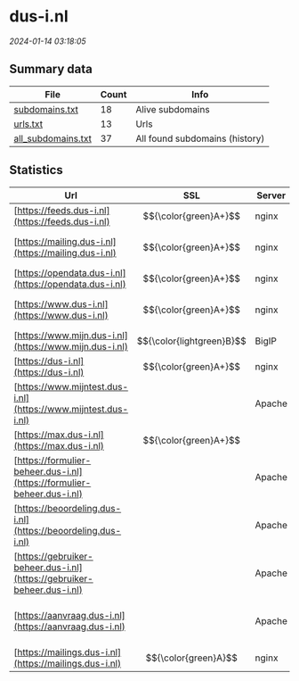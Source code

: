 # dus-i.nl
*2024-01-14 03:18:05*
## Summary data
| File       | Count | Info |
|------------|-------|------|
|[subdomains.txt](/data/dus-i.nl/subdomains.txt)|18|Alive subdomains|
|[urls.txt](/data/dus-i.nl/urls.txt)|13|Urls|
|[all_subdomains.txt](/data/dus-i.nl/all_subdomains.txt)|37|All found subdomains (history)|
## Statistics
| Url | SSL | Server | Cookie | HSTS | CSP | XFO | XXP | RP | Tech |Title |
|------------|-------|------|------|------|------|------|------|------|------|------|
|[https://feeds.dus-i.nl](https://feeds.dus-i.nl)| $${\color{green}A+}$$ |nginx| |:white_check_mark: | | 1:white_check_mark: | 2:white_check_mark: | 3:white_check_mark: |HSTS Nginx||
|[https://mailing.dus-i.nl](https://mailing.dus-i.nl)| $${\color{green}A+}$$ |nginx| |:white_check_mark: | 1:white_check_mark: | 2:white_check_mark: | 3:white_check_mark: |HSTS Nginx|You received ema...|
|[https://opendata.dus-i.nl](https://opendata.dus-i.nl)| $${\color{green}A+}$$ |nginx| |:white_check_mark: | | 1:white_check_mark: | 2:white_check_mark: | 3:white_check_mark: |HSTS Nginx||
|[https://www.dus-i.nl](https://www.dus-i.nl)| $${\color{green}A+}$$ |nginx| |:white_check_mark: |:warning: | 1:white_check_mark: | 2:white_check_mark: | 3:white_check_mark: |Bloomreach HSTS Nginx|Home | Dienst Ui...|
|[https://www.mijn.dus-i.nl](https://www.mijn.dus-i.nl)| $${\color{lightgreen}B}$$ |BigIP|:white_check_mark: |:white_check_mark: |:warning: | 1:white_check_mark: | 2:white_check_mark: | 3:white_check_mark: |F5 BigIP||
|[https://dus-i.nl](https://dus-i.nl)| $${\color{green}A+}$$ |nginx| |:white_check_mark: |:warning: | 1:white_check_mark: | 2:white_check_mark: | 3:white_check_mark: |HSTS Nginx|301 Moved Perman...|
|[https://www.mijntest.dus-i.nl](https://www.mijntest.dus-i.nl)| |Apache| | | | | | 3:white_check_mark: |Apache HTTP Server HSTS|302 Found|
|[https://max.dus-i.nl](https://max.dus-i.nl)| $${\color{green}A+}$$ || |:white_check_mark: |:warning: | 1:white_check_mark: | 2:white_check_mark: | 3:white_check_mark: |Basic HSTS|401 Unauthorized|
|[https://formulier-beheer.dus-i.nl](https://formulier-beheer.dus-i.nl)| |Apache| |:white_check_mark: | | 1:white_check_mark: | 2:white_check_mark: | 3:white_check_mark: |Apache HTTP Server Basic HSTS|401 Unauthorized|
|[https://beoordeling.dus-i.nl](https://beoordeling.dus-i.nl)| |Apache| |:white_check_mark: |:warning: | 1:white_check_mark: | 2:white_check_mark: | 3:white_check_mark: |Apache HTTP Server Basic HSTS|401 Unauthorized|
|[https://gebruiker-beheer.dus-i.nl](https://gebruiker-beheer.dus-i.nl)| |Apache| |:white_check_mark: | | 1:white_check_mark: | 2:white_check_mark: | 3:white_check_mark: |Apache HTTP Server Basic HSTS|401 Unauthorized|
|[https://aanvraag.dus-i.nl](https://aanvraag.dus-i.nl)| |Apache| |:white_check_mark: |:warning: | 1:white_check_mark: | 2:white_check_mark: | 3:white_check_mark: |Apache HTTP Server HSTS|DUS-I|
|[https://mailings.dus-i.nl](https://mailings.dus-i.nl)| $${\color{green}A}$$ |nginx| | | | | | 3:white_check_mark: |Nginx||